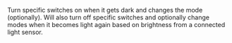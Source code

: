 Turn specific switches on when it gets dark and changes the mode (optionally). Will also turn off specific switches and optionally change modes when it becomes light again based on brightness from a connected light sensor.
